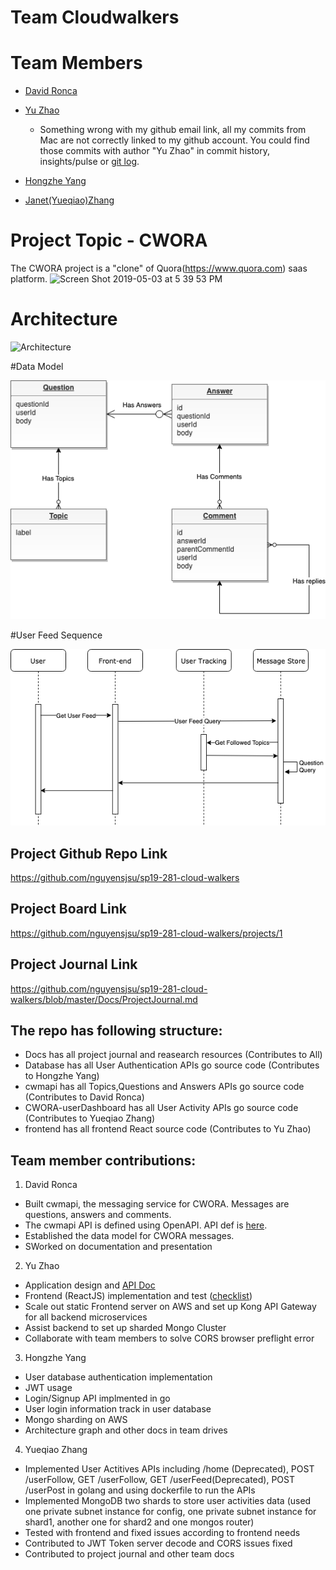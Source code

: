 # Team Cloudwalkers
# Team Members
* [David Ronca](https://github.com/)
* [Yu Zhao](https://github.com/yarns-backyard)
  - Something wrong with my github email link, all my commits from Mac are not correctly linked to my github account. You could find those commits with author "Yu Zhao" in commit history, insights/pulse or [git log](https://github.com/nguyensjsu/sp19-281-cloud-walkers/blob/master/frontend/gitlog_YuZhao.log).
  
* [Hongzhe Yang](https://github.com/)
* [Janet(Yueqiao)Zhang](https://github.com/treetree0211)
# Project Topic - CWORA
The CWORA project is a "clone" of Quora(https://www.quora.com) saas platform.
![Screen Shot 2019-05-03 at 5 39 53 PM](https://user-images.githubusercontent.com/25470890/57171836-4a131a80-6dcd-11e9-9aa0-618faaed94eb.png)
# Architecture
![Architecture](https://user-images.githubusercontent.com/25470890/57170467-e6cfbb00-6dc1-11e9-88a7-799459629284.png)

#Data Model


![](./Docs/images/CWMAPIDataModel.png)

#User Feed Sequence

![](./Docs/images/CWORAGetUserFeed.png)

## Project Github Repo Link
https://github.com/nguyensjsu/sp19-281-cloud-walkers

## Project Board Link
https://github.com/nguyensjsu/sp19-281-cloud-walkers/projects/1

## Project Journal Link
https://github.com/nguyensjsu/sp19-281-cloud-walkers/blob/master/Docs/ProjectJournal.md

## The repo has following structure:
- Docs has all project journal and reasearch resources (Contributes to All)
- Database has all User Authentication APIs go source code (Contributes to Hongzhe Yang)
- cwmapi has all Topics,Questions and Answers APIs go source code (Contributes to David Ronca)
- CWORA-userDashboard has all User Activity APIs go source code (Contributes to Yueqiao Zhang)
- frontend has all frontend React source code (Contributes to Yu Zhao)

## Team member contributions:
1. David Ronca
- Built cwmapi, the messaging service for  CWORA.  Messages are questions, answers and comments.
- The cwmapi API is defined using OpenAPI.  API def is [here](https://app.swaggerhub.com/apis-docs/jonathannah/cwmapi/1).
- Established the data model for CWORA messages.
- SWorked on documentation and presentation

2. Yu Zhao
- Application design and [API Doc](https://docs.google.com/spreadsheets/d/1M4RdDfX2pyHF5RVmjj8jFG7bgsPhhCXzO-LWUfgFXt8/edit?usp=sharing )
- Frontend (ReactJS) implementation and test ([checklist](https://github.com/nguyensjsu/sp19-281-cloud-walkers/blob/master/Docs/Frontend/PageTest.md))
- Scale out static Frontend server on AWS and set up Kong API Gateway for all backend microservices
- Assist backend to set up sharded Mongo Cluster
- Collaborate with team members to solve CORS browser preflight error

3. Hongzhe Yang
- User database authentication implementation
- JWT usage 
- Login/Signup API implmented in go
- User login information track in user database
- Mongo sharding on AWS 
- Architecture graph and other docs in team drives

4. Yueqiao Zhang
- Implemented User Actitives APIs including /home (Deprecated), POST /userFollow, GET /userFollow, GET /userFeed(Deprecated),
  POST /userPost in golang and using dockerfile to run the APIs 
- Implemented MongoDB two shards to store user activities data (used one private subnet instance for config, one private subnet instance for shard1, another one for shard2 and one mongos router)
- Tested with frontend and fixed issues according to frontend needs
- Contributed to JWT Token server decode and CORS issues fixed
- Contributed to project journal and other team docs
  


